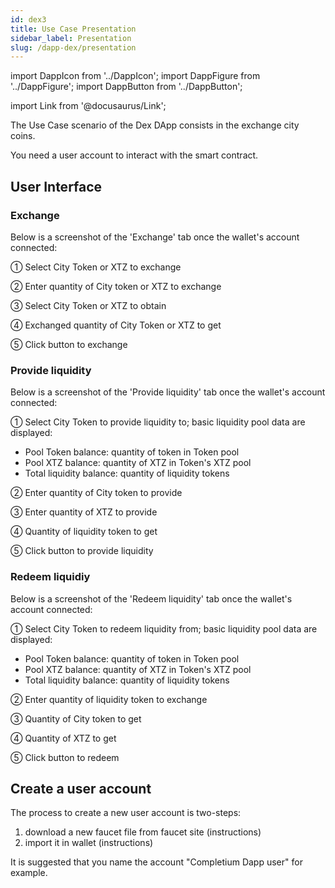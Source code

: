 ```yaml
---
id: dex3
title: Use Case Presentation
sidebar_label: Presentation
slug: /dapp-dex/presentation
---
```


import DappIcon from '../DappIcon';
import DappFigure from '../DappFigure';
import DappButton from '../DappButton';

import Link from '@docusaurus/Link';

The Use Case scenario of the <Link to="/docs/dapp-dex">Dex</Link> DApp consists in the exchange city coins.

You need a <Link to="/docs/dapp-dex/Presentation#create-a-user-account">user account</Link> to interact with the smart contract.

## User Interface

### Exchange

Below is a screenshot of the 'Exchange' tab once the wallet's account connected:

<DappFigure img='dex-help1.png' width='100%'/>

① Select City Token or XTZ to exchange

② Enter quantity of City token or XTZ to exchange

③ Select City Token or XTZ to obtain

④ Exchanged quantity of City Token or XTZ to get

⑤ Click button to exchange

### Provide liquidity

Below is a screenshot of the 'Provide liquidity' tab once the wallet's account connected:

<DappFigure img='dex-help2.png' width='100%'/>

① Select City Token to provide liquidity to; basic liquidity pool data are displayed:
  * Pool Token balance: quantity of token in Token pool
  * Pool XTZ balance: quantity of XTZ in Token's XTZ pool
  * Total liquidity balance: quantity of liquidity tokens

② Enter quantity of City token to provide

③ Enter quantity of XTZ to provide

④ Quantity of liquidity token to get

⑤ Click button to provide liquidity

### Redeem liquidiy

Below is a screenshot of the 'Redeem liquidity' tab once the wallet's account connected:

<DappFigure img='dex-help3.png' width='100%'/>

① Select City Token to redeem liquidity from; basic liquidity pool data are displayed:
  * Pool Token balance: quantity of token in Token pool
  * Pool XTZ balance: quantity of XTZ in Token's XTZ pool
  * Total liquidity balance: quantity of liquidity tokens

② Enter quantity of liquidity token to exchange

③ Quantity of City token to get

④ Quantity of XTZ to get

⑤ Click button to redeem

## Create a user account

The process to create a new user account is two-steps:
1. download a new faucet file from faucet site (<Link to="/docs/dapp-tools/faucet#create-test-account">instructions</Link>)
2. import it in wallet (<Link to="/docs/dapp-tools/thanos#import-faucet-file">instructions</Link>)

It is suggested that you name the account "Completium Dapp user" for example.